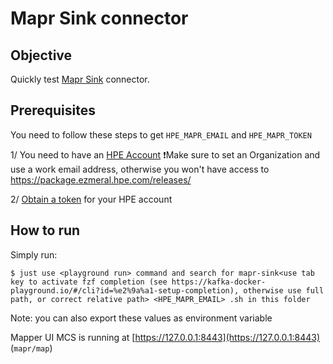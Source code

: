 # Mapr Sink connector



## Objective

Quickly test [Mapr Sink](https://docs.confluent.io/current/connect/kafka-connect-maprdb/index.html#mapr-db-sink-connector-for-cp) connector.

## Prerequisites

You need to follow these steps to get `HPE_MAPR_EMAIL` and `HPE_MAPR_TOKEN`

1/ You need to have an [HPE Account](https://docs.ezmeral.hpe.com/datafabric-customer-managed/74/AdvancedInstallation/Obtaining_an_HPE_Account.html)
❗Make sure to set an Organization and use a work email address, otherwise you won't have access to https://package.ezmeral.hpe.com/releases/

2/ [Obtain a token](https://docs.ezmeral.hpe.com/datafabric-customer-managed/74/AdvancedInstallation/Obtaining_a_Token.html) for your HPE account

## How to run

Simply run:

```
$ just use <playground run> command and search for mapr-sink<use tab key to activate fzf completion (see https://kafka-docker-playground.io/#/cli?id=%e2%9a%a1-setup-completion), otherwise use full path, or correct relative path> <HPE_MAPR_EMAIL> .sh in this folder
```

Note: you can also export these values as environment variable


Mapper UI MCS is running at [https://127.0.0.1:8443](https://127.0.0.1:8443) (`mapr/map`)

